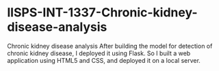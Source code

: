 # llSPS-INT-1337-Chronic-kidney-disease-analysis
Chronic kidney disease analysis
After building the model for detection of chronic kidney disease, I deployed it using Flask.
So I built a web application using HTML5 and CSS, and deployed it on a local server.
